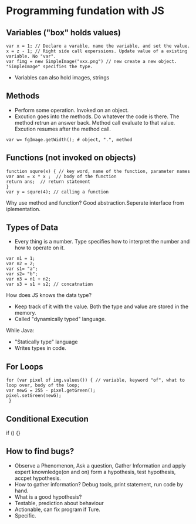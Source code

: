 # Programming fundation with JS

## Variables ("box" holds values)
 ```
 var x = 1; // Declare a varable, name the variable, and set the value.  
 x = z - 1; // Right side call experssions. Update value of a existing variable. No "var".  
 var fimg = new SimpleImage("xxx.png") // new create a new object. "SimpleImage" specifies the type.  
 ```
+ Variables can also hold images, strings 

## Methods
  + Perform some operation. Invoked on an object.  
  + Excution goes into the methods. Do whatever the code is there. The method retrun an answer back. Method call evaluate to that value. Excution resumes after the method call.  
  ```
  var w= fgImage.getWidth(); # object, ".", method
  ```
## Functions (not invoked on objects)
```
function squre(x) { // key word, name of the function, parameter names
var ans = x * x ;  // body of the function
return ans;  // return statement
}
var y = squre(4); // calling a function
```
Why use method and function? Good abstraction.Seperate interface from iplementation.

## Types of Data
+ Every thing is a number. Type specifies how to interpret the number and how to operate on it.
```
var n1 = 1;
var n2 = 2;
var s1= "a";
var s2= "b";
var n3 = n1 + n2;
var s3 = s1 + s2; // concatnation
```
How does JS knows the data type? 
+ Keep track of it with the value. Both the type and value are stored in the memory.
+ Called "dynamically typed" language.  

While Java:
+ "Statically type" language
+ Writes types in code.

## For Loops
```
for (var pixel of img.values()) { // variable, keyword "of", what to loop over, body of the loop;
var newG = 255 - pixel.getGreen();
pixel.setGreen(newG);
 }
```

## Conditional Execution
if () {}

## How to find bugs?
+ Observe a  Phenomenon, Ask a question, Gather Information and apply expert knownledge(on and on) 
form a hypothesis, test hypothesis, accpet hypothesis.
+ How to gather information?
Debug tools, print statement, run code by hand.
+ What is a good hypothesis?
 + Testable, prediction about behaviour
 + Actionable, can fix program if Ture.
 + Specific.
 
 
 
 






